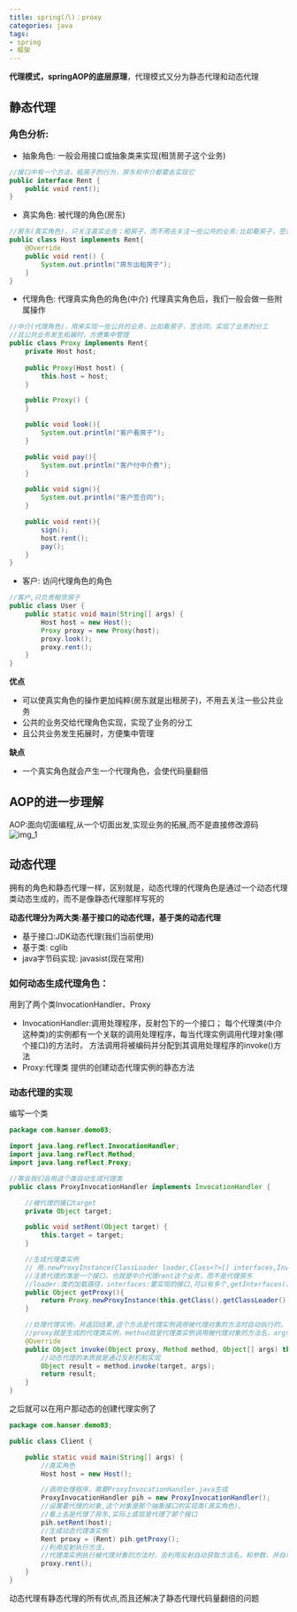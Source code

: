 ```yaml
---
title: spring(八)：proxy
categories: java
tags:
- spring
- 框架
---
```


**代理模式，springAOP的底层原理**，代理模式又分为静态代理和动态代理

## 静态代理

### 角色分析:

- 抽象角色: 一般会用接口或抽象类来实现(租赁房子这个业务)
```java
//接口中有一个方法，租房子的行为，房东和中介都要去实现它
public interface Rent {
    public void rent();
}
```
- 真实角色: 被代理的角色(房东)
```java
//房东(真实角色)，只关注真实业务；租房子，而不用去关注一些公共的业务:比如看房子，签合同
public class Host implements Rent{
    @Override
    public void rent() {
        System.out.println("房东出租房子");
    }
}
```
- 代理角色: 代理真实角色的角色(中介) 代理真实角色后，我们一般会做一些附属操作
```java
//中介(代理角色)，用来实现一些公共的业务，比如看房子，签合同，实现了业务的分工
//且公共业务发生拓展时，方便集中管理
public class Proxy implements Rent{
    private Host host;
    
    public Proxy(Host host) {
        this.host = host;
    }

    public Proxy() {
    }

    public void look(){
        System.out.println("客户看房子");
    }

    public void pay(){
        System.out.println("客户付中介费");
    }

    public void sign(){
        System.out.println("客户签合同");
    }

    public void rent(){
        sign();
        host.rent();
        pay();
    }
}

```
- 客户: 访问代理角色的角色
```java
//客户,只负责租赁房子
public class User {
    public static void main(String[] args) {
        Host host = new Host();
        Proxy proxy = new Proxy(host);
        proxy.look();
        proxy.rent();
    }
}

```
**优点**

- 可以使真实角色的操作更加纯粹(房东就是出租房子)，不用去关注一些公共业务
- 公共的业务交给代理角色实现，实现了业务的分工
- 且公共业务发生拓展时，方便集中管理

**缺点**

- 一个真实角色就会产生一个代理角色，会使代码量翻倍

## AOP的进一步理解

AOP:面向切面编程,从一个切面出发,实现业务的拓展,而不是直接修改源码
![img_1](https://hanser373.oss-cn-beijing.aliyuncs.com/img/202304141014740.png)

## 动态代理

拥有的角色和静态代理一样，区别就是，动态代理的代理角色是通过一个动态代理类动态生成的，而不是像静态代理那样写死的

**动态代理分为两大类:基于接口的动态代理，基于类的动态代理**

- 基于接口:JDK动态代理(我们当前使用)
- 基于类: cglib
- java字节码实现: javasist(现在常用)

### 如何动态生成代理角色：

用到了两个类InvocationHandler、Proxy

- InvocationHandler:调用处理程序，反射包下的一个接口；
每个代理类(中介这种类)的实例都有一个关联的调用处理程序，每当代理实例调用代理对象(哪个接口)的方法时，
方法调用将被编码并分配到其调用处理程序的invoke()方法
- Proxy:代理类
提供的创建动态代理实例的静态方法

### 动态代理的实现

编写一个类

```java
package com.hanser.demo03;

import java.lang.reflect.InvocationHandler;
import java.lang.reflect.Method;
import java.lang.reflect.Proxy;

//等会我们会用这个类自动生成代理类
public class ProxyInvocationHandler implements InvocationHandler {

    //被代理的接口target
    private Object target;

    public void setRent(Object target) {
        this.target = target;
    }

    //生成代理类实例
    // 用.newProxyInstance(ClassLoader loader,Class<?>[] interfaces,InvocationHandler h)方法
    //注意代理的类是一个接口，也就是中介代理rent这个业务，而不是代理房东
    //loader:类的加载路径，interfaces:要实现的接口,可以有多个,getInterfaces()得到对象的接口，用数组存储，h:调用处理程序
    public Object getProxy(){
        return Proxy.newProxyInstance(this.getClass().getClassLoader(), target.getClass().getInterfaces(),this);
    }

    //处理代理实例，并返回结果,这个方法是代理实例调用被代理对象的方法时自动执行的，参数都是通过反射传入的
    //proxy就是生成的代理类实例，method就是代理类实例调用被代理对象的方法名，args就是方法的参数
    @Override
    public Object invoke(Object proxy, Method method, Object[] args) throws Throwable {
        //动态代理的本质就是通过反射机制实现
        Object result = method.invoke(target, args);
        return result;
    }
}

```

之后就可以在用户那动态的创建代理实例了
```java
package com.hanser.demo03;

public class Client {

    public static void main(String[] args) {
        //真实角色
        Host host = new Host();

        //调用处理程序，需要ProxyInvocationHandler.java生成
        ProxyInvocationHandler pih = new ProxyInvocationHandler();
        //设置要代理的对象,这个对象是那个抽象接口的实现类(真实角色),
        //看上去是代理了房东,实际上底层是代理了那个接口
        pih.setRent(host);
        //生成动态代理类实例
        Rent proxy = (Rent) pih.getProxy();
        //利用反射执行方法，
        //代理类实例执行被代理对象的方法时，会利用反射自动获取方法名，和参数，并自动执行invoke方法来得到方法对应返回类型的结果
        proxy.rent();
    }
}

```

动态代理有静态代理的所有优点,而且还解决了静态代理代码量翻倍的问题

